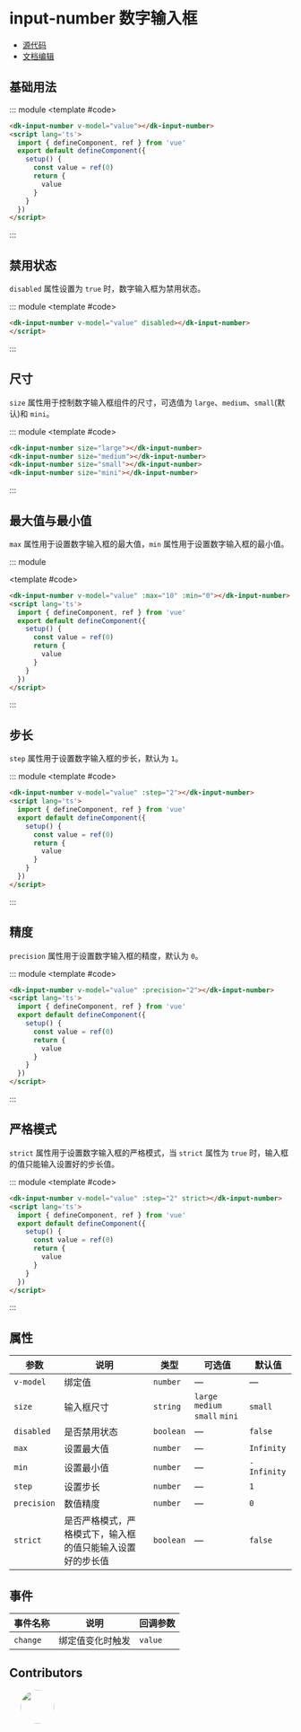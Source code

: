 # input-number 数字输入框

- [源代码](https://github.com/dk-plus-ui/dk-plus-ui/tree/master/packages/components/dkinputNumber)
- [文档编辑](https://github.com/dk-plus-ui/dk-ui/blob/master/docs/components/inputNumber.md)

## 基础用法

::: module
<template #code>
<dk-input-number v-model="value"></dk-input-number>
</template>

```html
<dk-input-number v-model="value"></dk-input-number>
<script lang='ts'>
  import { defineComponent, ref } from 'vue'
  export default defineComponent({
    setup() {
      const value = ref(0)
      return {
        value
      }
    }
  })
</script>
```

:::

## 禁用状态

`disabled` 属性设置为 `true` 时，数字输入框为禁用状态。

::: module
<template #code>
<dk-input-number v-model="value" disabled></dk-input-number>
</template>

```html
<dk-input-number v-model="value" disabled></dk-input-number>
</script>
```

:::

## 尺寸

`size` 属性用于控制数字输入框组件的尺寸，可选值为 `large`、`medium`、`small`(默认)和 `mini`。

::: module
<template #code>
<dk-input-number size="large"></dk-input-number>
<div style='margin-top: 10px'></div>
<dk-input-number size="medium"></dk-input-number>
<div style='margin-top: 10px'></div>
<dk-input-number size="small"></dk-input-number>
<div style='margin-top: 10px'></div>
<dk-input-number size="mini"></dk-input-number>
</template>

```html
<dk-input-number size="large"></dk-input-number>
<dk-input-number size="medium"></dk-input-number>
<dk-input-number size="small"></dk-input-number>
<dk-input-number size="mini"></dk-input-number>
```

:::

## 最大值与最小值

`max` 属性用于设置数字输入框的最大值，`min` 属性用于设置数字输入框的最小值。

::: module

<template #code>
<dk-input-number v-model="value" :max="10" :min="0"></dk-input-number>
</template>

```html
<dk-input-number v-model="value" :max="10" :min="0"></dk-input-number>
<script lang='ts'>
  import { defineComponent, ref } from 'vue'
  export default defineComponent({
    setup() {
      const value = ref(0)
      return {
        value
      }
    }
  })
</script>
```

:::

## 步长

`step` 属性用于设置数字输入框的步长，默认为 `1`。

::: module
<template #code>
<dk-input-number v-model="value" :step="2"></dk-input-number>
</template>

```html
<dk-input-number v-model="value" :step="2"></dk-input-number>
<script lang='ts'>
  import { defineComponent, ref } from 'vue'
  export default defineComponent({
    setup() {
      const value = ref(0)
      return {
        value
      }
    }
  })
</script>
```

:::

## 精度

`precision` 属性用于设置数字输入框的精度，默认为 `0`。

::: module
<template #code>
<dk-input-number v-model="value" :precision="2"></dk-input-number>
</template>

```html
<dk-input-number v-model="value" :precision="2"></dk-input-number>
<script lang='ts'>
  import { defineComponent, ref } from 'vue'
  export default defineComponent({
    setup() {
      const value = ref(0)
      return {
        value
      }
    }
  })
</script>
```

:::

## 严格模式

`strict` 属性用于设置数字输入框的严格模式，当 `strict` 属性为 `true` 时，输入框的值只能输入设置好的步长值。

::: module
<template #code>
<dk-input-number v-model="value" :step="2" strict></dk-input-number>
</template>

```html
<dk-input-number v-model="value" :step="2" strict></dk-input-number>
<script lang='ts'>
  import { defineComponent, ref } from 'vue'
  export default defineComponent({
    setup() {
      const value = ref(0)
      return {
        value
      }
    }
  })
</script>
```

:::

## 属性

| 参数      | 说明                                                                 | 类型    | 可选值 | 默认值 |
| --------- | -------------------------------------------------------------------- | ------- | ------ | ------ |
| `v-model`     | 绑定值                                                               | `number`  | —      | —      |
| `size`      | 输入框尺寸                                                           | `string`  | `large` `medium` `small` `mini`      | `small`  |
| `disabled`  | 是否禁用状态                                                         | `boolean` | —      | `false`  |
| `max`       | 设置最大值                                                           | `number`  | —      | `Infinity` |
| `min`       | 设置最小值                                                           | `number`  | —      | `-Infinity` |
| `step`      | 设置步长                                                             | `number`  | —      | `1`      |
| `precision` | 数值精度                                                             | `number`  | —      | `0`      |
| `strict`    | 是否严格模式，严格模式下，输入框的值只能输入设置好的步长值 | `boolean` | —      | `false`  |

## 事件

| 事件名称 | 说明             | 回调参数 |
| -------- | ---------------- | -------- |
| `change` | 绑定值变化时触发 | `value`  |



## Contributors

<div style='display: flex;'>
  <a href="https://github.com/dk-plus-ui" target="_blank" style='margin-left:20px;'>
    <img style='width:60px;height:60px;border-radius: 50%;' src="https://avatars.githubusercontent.com/u/117073291?s=64&v=4">
  </a>
</div>
